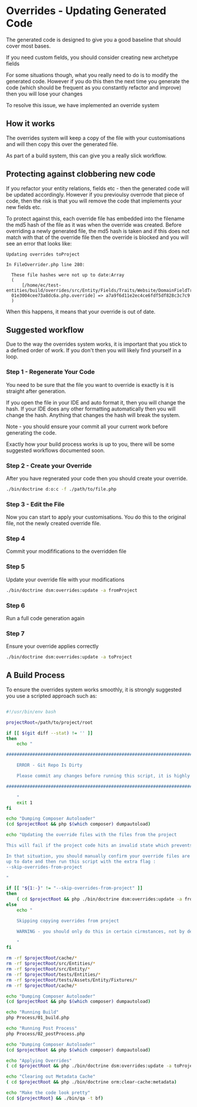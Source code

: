 # Overrides - Updating Generated Code

The generated code is designed to give you a good baseline that should cover most bases.

If you need custom fields, you should consider creating new archetype fields

For some situations though, what you really need to do is to modify the generated code. However if you do this then the next time you generate the code (which should be frequent as you constantly refactor and improve) then you will lose your changes

To resolve this issue, we have implemented an override system

## How it works

The overrides system will keep a copy of the file with your customisations and will then copy this over the generated file. 

As part of a build system, this can give you a really slick workflow.

## Protecting against clobbering new code

If you refactor your entity relations, fields etc - then the generated code will be updated accordingly. However if you previoulsy overrode that piece of code, then the risk is that you will remove the code that implements your new fields etc.

To protect against this, each override file has embedded into the filename the md5 hash of the file as it was when the override was created. Before overriding a newly generated file, the md5 hash is taken and if this does not match with that of the override file then the override is blocked and you will see an error that looks like:

```
Updating overrides toProject

In FileOverrider.php line 280:
                                                                                                                     
  These file hashes were not up to date:Array                                                                        
  (                                                                                                                  
      [/home/ec/test-entities/build/overrides/src/Entity/Fields/Traits/Website/DomainFieldTrait.7c3b6873044906  
  01e3004cee73a8dc6a.php.override] => a7a9f6d11e2ec4ce6fdf5df828c3c7c9                                               
  )                                                                                                       

```

When this happens, it means that your override is out of date.

## Suggested workflow

Due to the way the overrides system works, it is important that you stick to a defined order of work. If you don't then you will likely find yourself in a loop.


### Step 1 - Regenerate Your Code

You need to be sure that the file you want to override is exactly is it is straight after generation.

If you open the file in your IDE and auto format it, then you will change the hash. If your IDE does any other formatting automatically then you will change the hash. Anything that changes the hash will break the system.

Note - you should ensure your commit all your current work before generating the code. 

Exactly how your build process works is up to you, there will be some suggested workflows documented soon.

### Step 2 - Create your Override

After you have regnerated your code then you should create your override.

```bash
./bin/doctrine d:o:c -f ./path/to/file.php
```

### Step 3 - Edit the File

Now you can start to apply your customisations. You do this to the original file, not the newly created override file.

### Step 4

Commit your modififications to the overridden file

### Step 5

Update your override file with your modifications

```bash
./bin/doctrine dsm:overrides:update -a fromProject
```

### Step 6

Run a full code generation again

### Step 7

Ensure your override applies correctly

```bash
./bin/doctrine dsm:overrides:update -a toProject
```



## A Build Process

To ensure the overrides system works smoothly, it is strongly suggested you use a scripted approach such as:

```bash

#!/usr/bin/env bash

projectRoot=/path/to/project/root

if [[ $(git diff --stat) != '' ]]
then
    echo "

################################################################################################################

    ERROR - Git Repo Is Dirty

    Please commit any changes before running this script, it is highly destructive and you could lose work

################################################################################################################

    "
    exit 1
fi

echo "Dumping Composer Autoloader"
(cd $projectRoot && php $(which composer) dumpautoload)

echo "Updating the override files with the files from the project

This will fail if the project code hits an invalid state which prevents ./bin/doctrine from running.

In that situation, you should manually confirm your override files are definitely
up to date and then run this script with the extra flag :
--skip-overrides-from-project

"

if [[ "${1:-}" != "--skip-overrides-from-project" ]]
then
    ( cd $projectRoot && php ./bin/doctrine dsm:overrides:update -a fromProject )
else
    echo "

    Skipping copying overrides from project

    WARNING - you should only do this in certain cirmstances, not by default!

    "
fi

rm -rf $projectRoot/cache/*
rm -rf $projectRoot/src/Entities/*
rm -rf $projectRoot/src/Entity/*
rm -rf $projectRoot/tests/Entities/*
rm -rf $projectRoot/tests/Assets/Entity/Fixtures/*
rm -rf $projectRoot/cache/*

echo "Dumping Composer Autoloader"
(cd $projectRoot && php $(which composer) dumpautoload)

echo "Running Build"
php Process/01_build.php

echo "Running Post Process"
php Process/02_postProcess.php

echo "Dumping Composer Autoloader"
(cd $projectRoot && php $(which composer) dumpautoload)

echo "Applying Overrides"
( cd $projectRoot && php ./bin/doctrine dsm:overrides:update -a toProject )

echo "Clearing out Metadata Cache"
( cd $projectRoot && php ./bin/doctrine orm:clear-cache:metadata)

echo "Make the code look pretty"
(cd ${projectRoot} && ./bin/qa -t bf)

```

